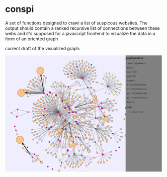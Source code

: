 # conspi
A set of functions designed to crawl a list of suspicous websites. The output should contain a ranked recursive list of connections between these webs and it's supposed for a javascript frontend to vizualize the data in a form of an oriented graph

current draft of the visualized graph:

![draft-image](/image.PNG)
